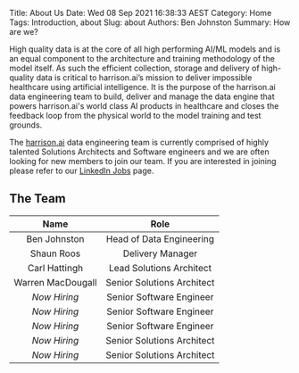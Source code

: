 Title: About Us 
Date: Wed 08 Sep 2021 16:38:33 AEST
Category: Home 
Tags: Introduction, about 
Slug: about 
Authors: Ben Johnston 
Summary: How are we? 

High quality data is at the core of all high performing AI/ML models and is an equal component to the architecture and training methodology of the model itself.  As such the efficient collection, storage and delivery of high-quality data is critical to harrison.ai’s mission to deliver impossible healthcare using artificial intelligence.  It is the purpose of the harrison.ai data engineering team to build, deliver and manage the data engine that powers harrison.ai's world class AI products in healthcare and closes the feedback loop from the physical world to the model training and test grounds.

The [harrison.ai](https://www.harrison.ai) data engineering team is currently comprised of highly talented Solutions Architects and Software engineers and we are often looking for new members to join our team.  If you are interested in joining please refer to our [LinkedIn Jobs](https://www.linkedin.com/company/harrison-ai/jobs/) page. 

## The Team

|       Name        |            Role            |
| :---------------: | :------------------------: |
|   Ben Johnston    |  Head of Data Engineering  |
|    Shaun Roos     |      Delivery Manager      |
|   Carl Hattingh   |  Lead Solutions Architect  |
| Warren MacDougall | Senior Solutions Architect |
|   *Now Hiring*    |  Senior Software Engineer  |
|   *Now Hiring*    |  Senior Software Engineer  |
|   *Now Hiring*    |  Senior Software Engineer  |
|   *Now Hiring*    | Senior Solutions Architect |
|   *Now Hiring*    | Senior Solutions Architect |